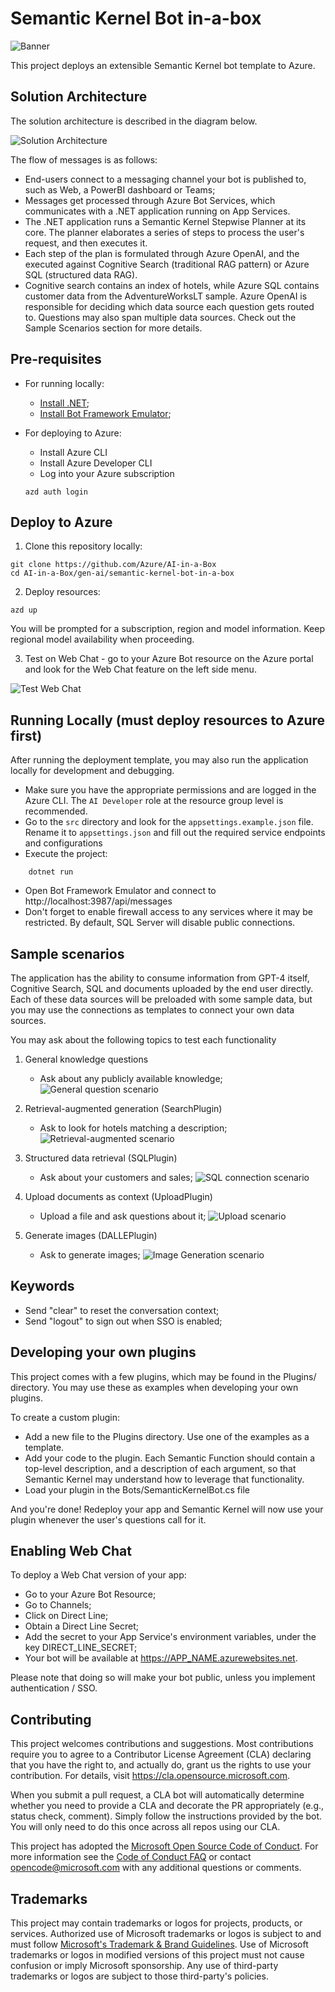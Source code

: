 # Semantic Kernel Bot in-a-box
![Banner](./readme_assets/banner.png)

This project deploys an extensible Semantic Kernel bot template to Azure.

## Solution Architecture

The solution architecture is described in the diagram below.

![Solution Architecture](./readme_assets/architecture.png)

The flow of messages is as follows:

- End-users connect to a messaging channel your bot is published to, such as Web, a PowerBI dashboard or Teams;
- Messages get processed through Azure Bot Services, which communicates with a .NET application running on App Services.
- The .NET application runs a Semantic Kernel Stepwise Planner at its core. The planner elaborates a series of steps to process the user's request, and then executes it.
- Each step of the plan is formulated through Azure OpenAI, and the executed against Cognitive Search (traditional RAG pattern) or Azure SQL (structured data RAG).
- Cognitive search contains an index of hotels, while Azure SQL contains customer data from the AdventureWorksLT sample. Azure OpenAI is responsible for deciding which data source each question gets routed to. Questions may also span multiple data sources. Check out the Sample Scenarios section for more details.


## Pre-requisites

- For running locally:
    - [Install .NET](https://dotnet.microsoft.com/en-us/download);
    - [Install Bot Framework Emulator](https://github.com/Microsoft/BotFramework-Emulator);

- For deploying to Azure:
    - Install Azure CLI
    - Install Azure Developer CLI
    - Log into your Azure subscription

    ```
    azd auth login
    ```

## Deploy to Azure

1. Clone this repository locally: 

```
git clone https://github.com/Azure/AI-in-a-Box
cd AI-in-a-Box/gen-ai/semantic-kernel-bot-in-a-box
```
2. Deploy resources:
```
azd up
```
You will be prompted for a subscription, region and model information. Keep regional model availability when proceeding.

3. Test on Web Chat - go to your Azure Bot resource on the Azure portal and look for the Web Chat feature on the left side menu.

![Test Web Chat](./readme_assets/webchat-test.png)


## Running Locally (must deploy resources to Azure first)

After running the deployment template, you may also run the application locally for development and debugging.

- Make sure you have the appropriate permissions and are logged in the Azure CLI. The `AI Developer` role at the resource group level is recommended.
- Go to the `src` directory and look for the `appsettings.example.json` file. Rename it to `appsettings.json` and fill out the required service endpoints and configurations
- Execute the project:
```
    dotnet run
```
- Open Bot Framework Emulator and connect to http://localhost:3987/api/messages
- Don't forget to enable firewall access to any services where it may be restricted. By default, SQL Server will disable public connections.

## Sample scenarios

The application has the ability to consume information from GPT-4 itself, Cognitive Search, SQL and documents uploaded by the end user directly. Each of these data sources will be preloaded with some sample data, but you may use the connections as templates to connect your own data sources.

You may ask about the following topics to test each functionality

1. General knowledge questions
    - Ask about any publicly available knowledge;
![General question scenario](./readme_assets/webchat-general.png)

2. Retrieval-augmented generation (SearchPlugin)
    - Ask to look for hotels matching a description;
![Retrieval-augmented scenario](./readme_assets/webchat-search.png)

3. Structured data retrieval (SQLPlugin)
    - Ask about your customers and sales;
![SQL connection scenario](./readme_assets/webchat-sql.png)

4. Upload documents as context (UploadPlugin)
    - Upload a file and ask questions about it;
![Upload scenario](./readme_assets/webchat-upload.png)

5. Generate images (DALLEPlugin)
    - Ask to generate images;
![Image Generation scenario](./readme_assets/webchat-dalle.png)


## Keywords

- Send "clear" to reset the conversation context;
- Send "logout" to sign out when SSO is enabled;

## Developing your own plugins

This project comes with a few plugins, which may be found in the Plugins/ directory. You may use these as examples when developing your own plugins.

To create a custom plugin:

- Add a new file to the Plugins directory. Use one of the examples as a template.
- Add your code to the plugin. Each Semantic Function should contain a top-level description, and a description of each argument, so that Semantic Kernel may understand how to leverage that functionality.
- Load your plugin in the Bots/SemanticKernelBot.cs file

And you're done! Redeploy your app and Semantic Kernel will now use your plugin whenever the user's questions call for it.

## Enabling Web Chat

To deploy a Web Chat version of your app:

- Go to your Azure Bot Resource;
- Go to Channels;
- Click on Direct Line;
- Obtain a Direct Line Secret;
- Add the secret to your App Service's environment variables, under the key DIRECT_LINE_SECRET;
- Your bot will be available at https://APP_NAME.azurewebsites.net.

Please note that doing so will make your bot public, unless you implement authentication / SSO.

## Contributing

This project welcomes contributions and suggestions.  Most contributions require you to agree to a
Contributor License Agreement (CLA) declaring that you have the right to, and actually do, grant us
the rights to use your contribution. For details, visit https://cla.opensource.microsoft.com.

When you submit a pull request, a CLA bot will automatically determine whether you need to provide
a CLA and decorate the PR appropriately (e.g., status check, comment). Simply follow the instructions
provided by the bot. You will only need to do this once across all repos using our CLA.

This project has adopted the [Microsoft Open Source Code of Conduct](https://opensource.microsoft.com/codeofconduct/).
For more information see the [Code of Conduct FAQ](https://opensource.microsoft.com/codeofconduct/faq/) or
contact [opencode@microsoft.com](mailto:opencode@microsoft.com) with any additional questions or comments.

## Trademarks

This project may contain trademarks or logos for projects, products, or services. Authorized use of Microsoft 
trademarks or logos is subject to and must follow 
[Microsoft's Trademark & Brand Guidelines](https://www.microsoft.com/en-us/legal/intellectualproperty/trademarks/usage/general).
Use of Microsoft trademarks or logos in modified versions of this project must not cause confusion or imply Microsoft sponsorship.
Any use of third-party trademarks or logos are subject to those third-party's policies.
